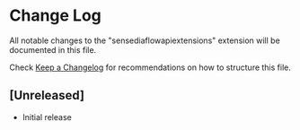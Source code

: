 # Change Log

All notable changes to the "sensediaflowapiextensions" extension will be documented in this file.

Check [Keep a Changelog](http://keepachangelog.com/) for recommendations on how to structure this file.

## [Unreleased]

- Initial release